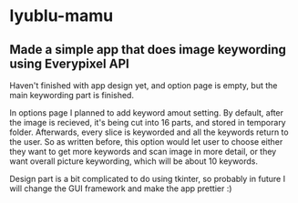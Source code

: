 # lyublu-mamu
## **Made a simple app that does image keywording using Everypixel API**

Haven't finished with app design yet, and option page is empty, but the main keywording part is finished.

In options page I planned to add keyword amout setting. By default, after the image is recieved, it's being cut into 16 parts, 
and stored in temporary folder. Afterwards, every slice is keyworded and all the keywords return to the user. So as written before, this
option would let user to choose either they want to get more keywords and scan image in more detail,
or they want overall picture keywording, which will be about 10 keywords.

Design part is a bit complicated to do using tkinter, so probably in future I will change the GUI framework and make the app prettier :)
